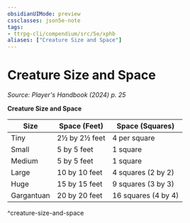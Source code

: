 ```yaml
---
obsidianUIMode: preview
cssclasses: json5e-note
tags:
- ttrpg-cli/compendium/src/5e/xphb
aliases: ["Creature Size and Space"]
---
```

# Creature Size and Space
*Source: Player's Handbook (2024) p. 25* 

**Creature Size and Space**

| Size | Space (Feet) | Space (Squares) |
|------|--------------|-----------------|
| Tiny | 2½ by 2½ feet | 4 per square |
| Small | 5 by 5 feet | 1 square |
| Medium | 5 by 5 feet | 1 square |
| Large | 10 by 10 feet | 4 squares (2 by 2) |
| Huge | 15 by 15 feet | 9 squares (3 by 3) |
| Gargantuan | 20 by 20 feet | 16 squares (4 by 4) |
^creature-size-and-space